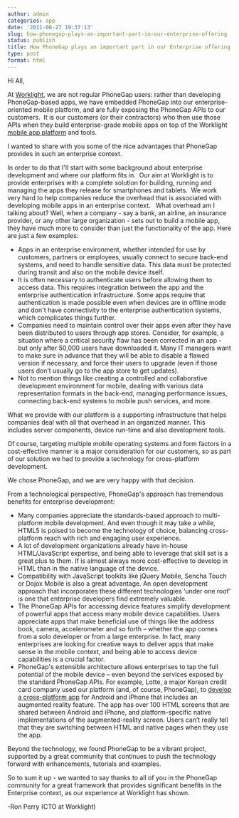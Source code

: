 ```yaml
---
author: admin
categories: app
date: '2011-06-27 19:37:13'
slug: how-phonegap-plays-an-important-part-in-our-enterprise-offering
status: publish
title: How PhoneGap plays an important part in our Enterprise offering
type: post
format: html
---
```


Hi All,

At [Worklight](http://www.worklight.com/), we are not regular PhoneGap users: rather than developing PhoneGap-based apps, we have embedded PhoneGap into our enterprise-oriented mobile platform, and are fully exposing the PhoneGap APIs to our customers.  It is our customers (or their contractors) who then use those APIs when they build enterprise-grade mobile apps on top of the Worklight [mobile app platform](http://www.worklight.com/) and tools.

I wanted to share with you some of the nice advantages that PhoneGap provides in such an enterprise context.

In order to do that I'll start with some background about enterprise development and where our platform fits in.  Our aim at Worklight is to provide enterprises with a complete solution for building, running and managing the apps they release for smartphones and tablets.  We work very hard to help companies reduce the overhead that is associated with developing mobile apps in an enterprise context.   What overhead am I talking about? Well, when a company - say a bank, an airline, an insurance provider, or any other large organization - sets out to build a mobile app, they have much more to consider than just the functionality of the app. Here are just a few examples:

* Apps in an enterprise environment, whether intended for use by customers, partners or employees, usually connect to secure back-end systems, and need to handle sensitive data. This data must be protected during transit and also on the mobile device itself.
* It is often necessary to authenticate users before allowing them to access data. This requires integration between the app and the enterprise authentication infrastructure. Some apps require that authentication is made possible even when devices are in offline mode and don't have connectivity to the enterprise authentication systems, which complicates things further.
* Companies need to maintain control over their apps even after they have been distributed to users through app stores. Consider, for example, a situation where a critical security flaw has been corrected in an app - but only after 50,000 users have downloaded it. Many IT managers want to make sure in advance that they will be able to disable a flawed version if necessary, and force their users to upgrade (even if those users don’t usually go to the app store to get updates).
* Not to mention things like creating a controlled and collaborative development environment for mobile, dealing with various data representation formats in the back-end, managing performance issues, connecting back-end systems to mobile push services, and more.

What we provide with our platform is a supporting infrastructure that helps companies deal with all that overhead in an organized manner. This includes server components, device run-time and also development tools.

Of course, targeting multiple mobile operating systems and form factors in a cost-effective manner is a major consideration for our customers, so as part of our solution we had to provide a technology for cross-platform development.

We chose PhoneGap, and we are very happy with that decision.

From a technological perspective, PhoneGap's approach has tremendous benefits for enterprise development:

* Many companies appreciate the standards-based approach to multi-platform mobile development. And even though it may take a while, HTML5 is poised to become the technology of choice, balancing cross-platform reach with rich and engaging user experience.
* A lot of development organizations already have in-house HTML/JavaScript expertise, and being able to leverage that skill set is a great plus to them. If is almost always more cost-effective to develop in HTML than in the native language of the device.
* Compatibility with JavaScript toolkits like jQuery Mobile, Sencha Touch or Dojox Mobile is also a great advantage. An open development approach that incorporates these different technologies ‘under one roof’ is one that enterprise developers find extremely valuable.
* The PhoneGap APIs for accessing device features simplify development of powerful apps that access many mobile device capabilities. Users appreciate apps that make beneficial use of things like the address book, camera, accelerometer and so forth – whether the app comes from a solo developer or from a large enterprise. In fact, many enterprises are looking for creative ways to deliver apps that make sense in the mobile context, and being able to access device capabilities is a crucial factor.
* PhoneGap's extensible architecture allows enterprises to tap the full potential of the mobile device – even beyond the services exposed by the standard PhoneGap APIs. For example, Lotte, a major Korean credit card company used our platform (and, of course, PhoneGap), to [develop a cross-platform app](http://www.worklight.com/resources/case-studies) for Android and iPhone that includes an augmented reality feature. The app has over 100 HTML screens that are shared between Android and iPhone, and platform-specific native implementations of the augmented-reality screen. Users can’t really tell that they are switching between HTML and native pages when they use the app.

Beyond the technology, we found PhoneGap to be a vibrant project, supported by a great community that continues to push the technology forward with enhancements, tutorials and examples.

So to sum it up - we wanted to say thanks to all of you in the PhoneGap community for a great framework that provides significant benefits in the Enterprise context, as our experience at Worklight has shown.

-Ron Perry (CTO at Worklight)
